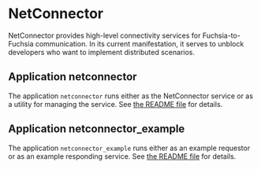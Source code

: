 # NetConnector

NetConnector provides high-level connectivity services for Fuchsia-to-Fuchsia
communication. In its current manifestation, it serves to unblock developers
who want to implement distributed scenarios.

## Application netconnector

The application `netconnector` runs either as the NetConnector service or as
a utility for managing the service. See [the README file](https://fuchsia.googlesource.com/netconnector/+/master/src/README.md) for
details.

## Application netconnector_example

The application `netconnector_example` runs either as an example requestor or
as an example responding service. See [the README file](https://fuchsia.googlesource.com/netconnector/+/master/examples/netconnector_example/README.md) for details.
